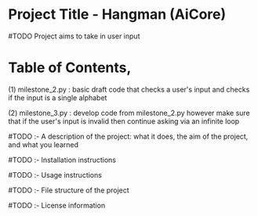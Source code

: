 # Project Title - Hangman (AiCore)

#TODO
Project aims to take in user input

# Table of Contents,

(1) milestone_2.py : basic draft code that checks a user's input and checks if the input is a single alphabet

(2) milestone_3.py : develop code from milestone_2.py however make sure that if the user's input is invalid then continue asking via an infinite loop

#TODO :-
A description of the project: what it does, the aim of the project, and what you learned

#TODO :-
Installation instructions

#TODO :-
Usage instructions

#TODO :-
File structure of the project

#TODO :-
License information

